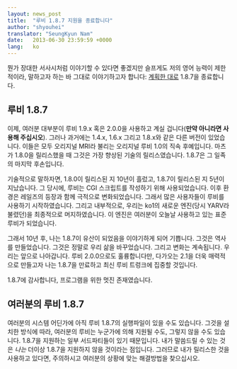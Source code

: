 ```yaml
---
layout: news_post
title:  "루비 1.8.7 지원을 종료합니다"
author: "shyouhei"
translator: "SeungKyun Nam"
date:   2013-06-30 23:59:59 +0000
lang:   ko
---
```


뭔가 장대한 서사시처럼 이야기할 수 있다면 좋겠지만 슬프게도 저의 영어 능력이 제한적이라,
말하고자 하는 바 그대로 이야기하고자 합니다: [계획한 대로][1] 1.8.7을 종료합니다.

[1]: http://www.ruby-lang.org/en/news/2011/10/06/plans-for-1-8-7/

## 루비 1.8.7

이제, 여러분 대부분이 루비 1.9.x 혹은 2.0.0을 사용하고 계실 겁니다(**만약 아니라면 사용해 주십시오**).
그러나 과거에는 1.4.x, 1.6.x 그리고 1.8.x와 같은 다른 버전이 있었습니다.
이들은 모두 오리지널 MRI라 불리는 오리지널 루비 1.0의 직속 후예입니다.
마츠가 1.8.0을 릴리스했을 때 그것은 가장 향상된 기술의 릴리스였습니다. 1.8.7은 그 일족의 마지막 후손입니다.

기술적으로 말하자면, 1.8.0이 릴리스된 지 10년이 흘렀고, 1.8.7이 릴리스된 지 5년이 지났습니다.
그 당시에, 루비는 CGI 스크립트를 작성하기 위해 사용되었습니다.
이후 환경은 레일즈의 등장과 함께 극적으로 변화되었습니다.
그래서 많은 사용자들이 루비를 사용하기 시작하였습니다.
그리고 내부적으로, 우리는 ko1의 새로운 엔진(당시 YARV라 불렸던)을 최종적으로 머지하였습니다.
이 엔진은 여러분이 오늘날 사용하고 있는 표준 루비가 되었습니다.

그래서 10년 후, 나는 1.8.7이 유산이 되었음을 이야기하게 되어 기쁩니다.
그것은 역사를 만들었습니다. 그것은 정말로 우리 삶을 바꾸었습니다. 그리고 변화는 계속됩니다. 우리는 앞으로 나아갑니다.
루비 2.0.0으로도 훌륭합니다만, 다가오는 2.1을 더욱 매력적으로 만들고자 나는 1.8.7을 만료하고 최신 루비 트렁크에 집중할 것입니다.

1.8.7에 감사합니다, 프로그램을 위한 멋진 존재였습니다.

## 여러분의 루비 1.8.7

여러분의 시스템 어딘가에 아직 루비 1.8.7의 실행파일이 있을 수도 있습니다.
그것을 설치한 방식에 따라, 여러분의 루비는 누군가에 의해 지원될 수도, 그렇지 않을 수도 있습니다.
1.8.7을 지원하는 일부 서드파티들이 있기 때문입니다.
내가 말씀드릴 수 있는 것은 _나는_ 더이상 1.8.7을 지원하지 않을 것이라는 점입니다.
그러므로 내가 릴리스한 것을 사용하고 있다면, 주의하시고 여러분의 상황에 맞는 해결방법을 찾으십시오.
